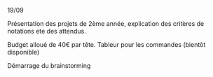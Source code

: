 19/09

Présentation des projets de 2ème année, explication des critères de notations ete des attendus.

Budget alloué de 40€ par tête. Tableur pour les commandes (bientôt disponible)

Démarrage du brainstorming 
